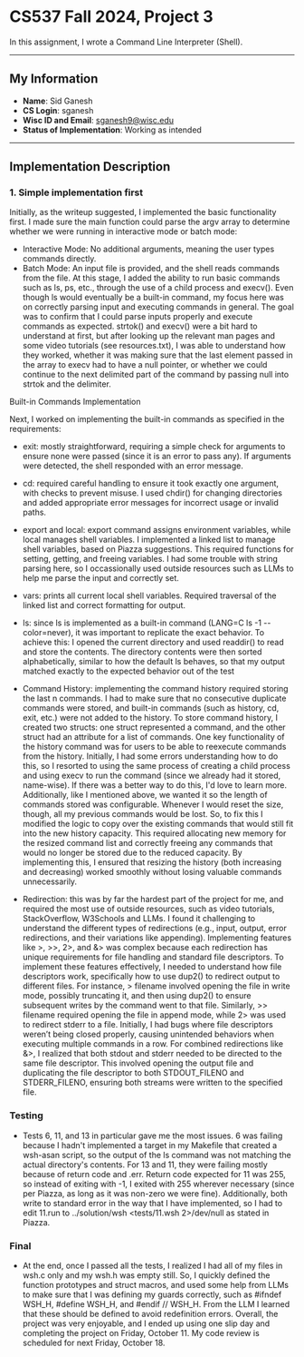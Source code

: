 # CS537 Fall 2024, Project 3

In this assignment, I wrote a Command Line Interpreter (Shell).

---

## My Information

- **Name**: Sid Ganesh
- **CS Login**: sganesh
- **Wisc ID and Email**: sganesh9@wisc.edu
- **Status of Implementation**: Working as intended

---

## Implementation Description

### 1. Simple implementation first
Initially, as the writeup suggested, I implemented the basic functionality first. I made sure the main function could parse the argv array to determine whether we were running in interactive mode or batch mode:
- Interactive Mode: No additional arguments, meaning the user types commands directly.
- Batch Mode: An input file is provided, and the shell reads commands from the file.
At this stage, I added the ability to run basic commands such as ls, ps, etc., through the use of a child process and execv(). Even though ls would eventually be a built-in command, my focus here was on correctly parsing input and executing commands in general. The goal was to confirm that I could parse inputs properly and execute commands as expected. strtok() and execv() were a bit hard to understand at first, but after looking up the relevant man pages and some video tutorials (see resources.txt), I was able to understand how they worked, whether it was making sure that the last element passed in the array to execv had to have a null pointer, or whether we could continue to the next delimited part of the command by passing null into strtok and the delimiter.

Built-in Commands Implementation

Next, I worked on implementing the built-in commands as specified in the requirements:
- exit: mostly straightforward, requiring a simple check for arguments to ensure none were passed (since it is an error to pass any). If arguments were detected, the shell responded with an error message.
- cd: required careful handling to ensure it took exactly one argument, with checks to prevent misuse. I used chdir() for changing directories and added appropriate error messages for incorrect usage or invalid paths.
- export and local: export command assigns environment variables, while local manages shell variables. I implemented a linked list to manage shell variables, based on Piazza suggestions. This required functions for setting, getting, and freeing variables. I had some trouble with string parsing here, so I occassionally used outside resources such as LLMs to help me parse the input and correctly set.
- vars: prints all current local shell variables. Required traversal of the linked list and correct formatting for output.
- ls: since ls is implemented as a built-in command (LANG=C ls -1 --color=never), it was important to replicate the exact behavior. To achieve this:
I opened the current directory and used readdir() to read and store the contents. The directory contents were then sorted alphabetically, similar to how the default ls behaves, so that my output matched exactly to the expected behavior out of the test

- Command History: implementing the command history required storing the last n commands. I had to make sure that no consecutive duplicate commands were stored, and built-in commands (such as history, cd, exit, etc.) were not added to the history. To store command history, I created two structs: one struct represented a command, and the other struct had an attribute for a list of commands. One key functionality of the history command was for users to be able to reexecute commands from the history. Initially, I had some errors understanding how to do this, so I resorted to using the same process of creating a child process and using execv to run the command (since we already had it stored, name-wise). If there was a better way to do this, I'd love to learn more. Additionally, like I mentioned above, we wanted it so the length of commands stored was configurable. Whenever I would reset the size, though, all my previous commands would be lost. So, to fix this I modified the logic to copy over the existing commands that would still fit into the new history capacity. This required allocating new memory for the resized command list and correctly freeing any commands that would no longer be stored due to the reduced capacity. By implementing this, I ensured that resizing the history (both increasing and decreasing) worked smoothly without losing valuable commands unnecessarily.

- Redirection: this was by far the hardest part of the project for me, and required the most use of outside resources, such as video tutorials, StackOverflow, W3Schools and LLMs. I found it challenging to understand the different types of redirections (e.g., input, output, error redirections, and their variations like appending). Implementing features like >, >>, 2>, and &> was complex because each redirection has unique requirements for file handling and standard file descriptors. To implement these features effectively, I needed to understand how file descriptors work, specifically how to use dup2() to redirect output to different files. For instance, > filename involved opening the file in write mode, possibly truncating it, and then using dup2() to ensure subsequent writes by the command went to that file. Similarly, >> filename required opening the file in append mode, while 2> was used to redirect stderr to a file. Initially, I had bugs where file descriptors weren’t being closed properly, causing unintended behaviors when executing multiple commands in a row.  For combined redirections like &>, I realized that both stdout and stderr needed to be directed to the same file descriptor. This involved opening the output file and duplicating the file descriptor to both STDOUT_FILENO and STDERR_FILENO, ensuring both streams were written to the specified file.

### Testing
- Tests 6, 11, and 13 in particular gave me the most issues. 6 was failing because I hadn't implemented a target in my Makefile that created a wsh-asan script, so the output of the ls command was not matching the actual directory's contents. For 13 and 11, they were failing mostly because of return code and .err. Return code expected for 11 was 255, so instead of exiting with -1, I exited with 255 wherever necessary (since per Piazza, as long as it was non-zero we were fine). Additionally, both write to standard error in the way that I have implemented, so I had to edit 11.run to ../solution/wsh <tests/11.wsh 2>/dev/null as stated in Piazza.

### Final
- At the end, once I passed all the tests, I realized I had all of my files in wsh.c only and my wsh.h was empty still. So, I quickly defined the function prototypes and struct macros, and used some help from LLMs to make sure that I was defining my guards correctly, such as #ifndef WSH_H, #define WSH_H, and #endif // WSH_H. From the LLM I learned that these should be defined to avoid redefinition errors. Overall, the project was very enjoyable, and I ended up using one slip day and completing the project on Friday, October 11. My code review is scheduled for next Friday, October 18.
